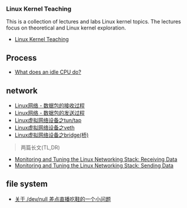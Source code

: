 
### Linux Kernel Teaching

This is a collection of lectures and labs Linux kernel topics. The lectures focus on theoretical and Linux kernel exploration.
- [Linux Kernel Teaching](https://linux-kernel-labs.github.io/refs/heads/master/index.html)


## Process

- [What does an idle CPU do?](https://manybutfinite.com/post/what-does-an-idle-cpu-do/)


## network

- [Linux网络 - 数据包的接收过程](https://segmentfault.com/a/1190000008836467)
- [Linux网络 - 数据包的发送过程](https://segmentfault.com/a/1190000008926093)
- [Linux虚拟网络设备之tun/tap](https://segmentfault.com/a/1190000009249039)
- [Linux虚拟网络设备之veth](https://segmentfault.com/a/1190000009251098)
- [Linux虚拟网络设备之bridge(桥)](https://segmentfault.com/a/1190000009491002)


> 两篇长文(TL,DR)
- [Monitoring and Tuning the Linux Networking Stack: Receiving Data](https://blog.packagecloud.io/eng/2016/06/22/monitoring-tuning-linux-networking-stack-receiving-data/)
- [Monitoring and Tuning the Linux Networking Stack: Sending Data
](https://blog.packagecloud.io/eng/2017/02/06/monitoring-tuning-linux-networking-stack-sending-data/)



## file system

- [关于 /dev/null 差点直播吃鞋的一个小问题](https://mp.weixin.qq.com/s/lYajWCb-ov8ctSkvdAmIUw)
